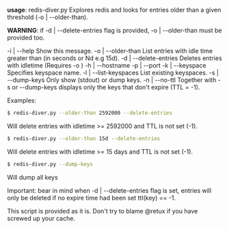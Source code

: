**usage**: redis-diver.py Explores redis and looks for entries older than a given threshold (-o | --older-than).  


**WARNING**: if -d | --delete-entries flag is provided, -o | --older-than must be provided too.

-i            | --help                        Show this message.
-o <time>     | --older-than <time>           List entries with idle time greater than <time> (in seconds or Nd e.g 15d).
-d            | --delete-entries              Deletes entries with idletime (Requires -o <time>)
-h <hostname> | --hostname <hostname>
-p <port>     | --port <port>
-k <keyspace> | --keyspace <keyspace>         Specifies keyspace name.
-l            | --list-keyspaces              List existing keyspaces. 
-s            | --dump-keys                   Only show (stdout) or dump keys.
-n            | --no-ttl                      Together with -s or --dump-keys displays only the keys that don't expire
                                              (TTL = -1).


Examples:

```bash
$ redis-diver.py --older-than 2592000 --delete-entries
```

Will delete entries with idletime >= 2592000 and TTL is not set (-1).

```bash
$ redis-diver.py --older-than 15d --delete-entries
```

Will delete entries with idletime >= 15 days and TTL is not set (-1).

```bash
$ redis-diver.py --dump-keys
```

Will dump all keys


Important: bear in mind when -d | --delete-entries flag is set, entries will only be deleted if no expire time had been
set ttl(key) == -1.

This script is provided as it is. Don't try to blame @retux if you have screwed up your cache.
